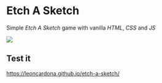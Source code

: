 # Etch A Sketch
Simple *Etch A Sketch* game with vanilla *HTML*, *CSS* and *JS*  

![](https://i.imgur.com/vpTcmxr.png)
## Test it
https://leoncardona.github.io/etch-a-sketch/
